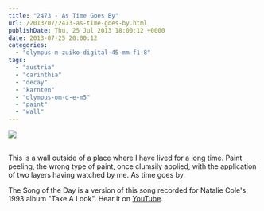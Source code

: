 ```yaml
---
title: "2473 - As Time Goes By"
url: /2013/07/2473-as-time-goes-by.html
publishDate: Thu, 25 Jul 2013 18:00:12 +0000
date: 2013-07-25 20:00:12
categories: 
  - "olympus-m-zuiko-digital-45-mm-f1-8"
tags: 
  - "austria"
  - "carinthia"
  - "decay"
  - "karnten"
  - "olympus-om-d-e-m5"
  - "paint"
  - "wall"
---
```

<div class="container">
<div class="center"><a target="_blank" href="https://d25zfm9zpd7gm5.cloudfront.net/1200x1200/2013/20130720_133126-Edit_lr.jpg"><img src="https://d25zfm9zpd7gm5.cloudfront.net/0600x0600/2013/20130720_133126-Edit_lr.jpg" /></a></div>
</div>
<br />

This is a wall outside of a place where I have lived for a long time. Paint peeling, the wrong type of paint, once clumsily applied, with the application of two layers having watched by me. As time goes by.

 The Song of the Day is a version of this song recorded for Natalie Cole's 1993 album "Take A Look". Hear it on <a href="http://www.youtube.com/watch?v=L6Zi1I4GfOk" target="_blank">YouTube</a>.
